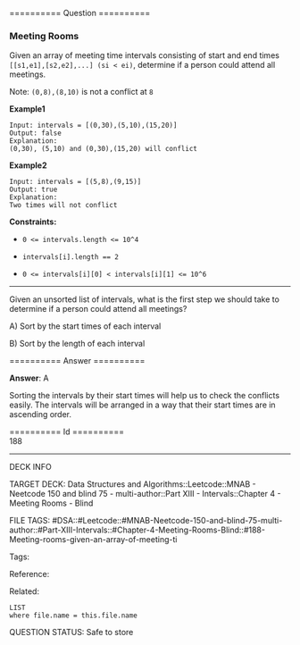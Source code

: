 ========== Question ==========  

### Meeting Rooms

Given an array of meeting time intervals consisting of start and end times `[[s1,e1],[s2,e2],...] (si < ei)`, determine if a person could attend all meetings.

Note: `(0,8),(8,10)` is not a conflict at `8`

**Example1**

```
Input: intervals = [(0,30),(5,10),(15,20)]
Output: false
Explanation:
(0,30), (5,10) and (0,30),(15,20) will conflict
```

**Example2**

```
Input: intervals = [(5,8),(9,15)]
Output: true
Explanation:
Two times will not conflict
```

**Constraints:**

-   `0 <= intervals.length <= 10^4`

-   `intervals[i].length == 2`

-   `0 <= intervals[i][0] < intervals[i][1] <= 10^6`

---

Given an unsorted list of intervals, what is the first step we should take to determine if a person could attend all meetings?

A) Sort by the start times of each interval

B) Sort by the length of each interval  

========== Answer ==========  

**Answer**: A

Sorting the intervals by their start times will help us to check the conflicts easily. The intervals will be arranged in a way that their start times are in ascending order.

========== Id ==========  
188

---

DECK INFO

TARGET DECK: Data Structures and Algorithms::Leetcode::MNAB - Neetcode 150 and blind 75 - multi-author::Part XIII - Intervals::Chapter 4 - Meeting Rooms - Blind

FILE TAGS: #DSA::#Leetcode::#MNAB-Neetcode-150-and-blind-75-multi-author::#Part-XIII-Intervals::#Chapter-4-Meeting-Rooms-Blind::#188-Meeting-rooms-given-an-array-of-meeting-ti

Tags:

Reference:

Related:

```dataview
LIST
where file.name = this.file.name
```
QUESTION STATUS: Safe to store
